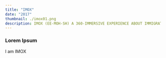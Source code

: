 ```yaml
---
title: "IMOX"
date: "2017"
thumbnail: ./imox01.png
description: IMOX (EE-MOH-SH) A 360-IMMERSIVE EXPERIENCE ABOUT IMMIGRATION. BECOME A DROP OF WATER AND TRAVEL THROUGH TIME
---
```


### Lorem Ipsum

I am IMOX
